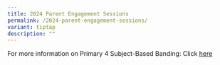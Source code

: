 ```yaml
---
title: 2024 Parent Engagement Sessions
permalink: /2024-parent-engagement-sessions/
variant: tiptap
description: ""
---
```

<p>For more information on Primary 4 Subject-Based Banding: Click <a href="/files/2024_P4_Parents_Engagement_Session___Information_on_SBB.pdf" rel="noopener noreferrer nofollow" target="_blank">here</a>
</p>